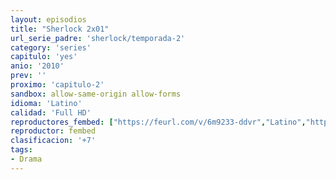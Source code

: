 ```yaml
---
layout: episodios
title: "Sherlock 2x01"
url_serie_padre: 'sherlock/temporada-2'
category: 'series'
capitulo: 'yes'
anio: '2010'
prev: ''
proximo: 'capitulo-2'
sandbox: allow-same-origin allow-forms
idioma: 'Latino'
calidad: 'Full HD'
reproductores_fembed: ["https://feurl.com/v/6m9233-ddvr","Latino","https://feurl.com/v/dw9rl018p9g","Latino","https://feurl.com/v/8god-8m-pvy","Latino","https://myurlshort.live/v/r73mzaeprjrd6k0","Latino"]
reproductor: fembed
clasificacion: '+7'
tags:
- Drama
---
```












